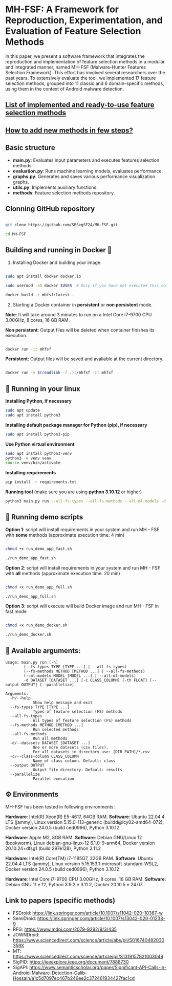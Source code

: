 # MH-FSF: A Framework for Reproduction, Experimentation, and Evaluation of Feature Selection Methods #

In this paper, we present a software framework that integrates the reproduction and implementation of feature selection methods in a modular and integrated manner, named MH-FSF (Malware-Hunter Features Selection Framework). This effort has involved several researchers over the past years. To extensively evaluate the tool, we implemented 17 feature selection methods, grouped into 11 classic and 6 domain-specific methods, using them in the context of Android malware detection.

## [List of implemented and ready-to-use feature selection methods](METHODS.md)

## [How to add new methods in few steps?](NEW_METHOD.md)

## Basic structure

- **main.py**: Evaluates input parameters and executes features selection methods.
- **evaluation.py**: Runs machine learning models, evaluates performance.
- **graphs.py**: Generates and saves various performance visualization graphs.
- **utils.py**: Implements auxiliary functions.
- **methods**: Feature selection methods repository.

## Clonning GitHub repository
```bash

git clone https://github.com/SBSegSF24/MH-FSF.git

cd MH-FSF

```

## Building and running in Docker :whale:

1. Installing Docker and building your image.
```bash

sudo apt install docker docker.io

sudo usermod -aG docker $USER  # Only if you have not executed this command yet. You may need to close and reopen your terminal after issuing it.

docker build -t mhfsf:latest .

```

2. Starting a Docker container in **persistent** or **non persistent** mode.

**Note**: It will take around 3 minutes to run on a Intel Core i7-9700 CPU 3.00GHz, 8 cores, 16 GB RAM.

**Non persistent**: Output files will be deleted when container finishes its execution. 
```bash

docker run -it mhfsf

```
**Persistent**: Output files will be saved and avaliable at the current directory.
```bash

docker run -v $(readlink -f .):/mhfsf -it mhfsf

```

## :penguin: Running in your linux

**Installing Python, if necessary**

~~~sh
sudo apt update
sudo apt install python3
~~~

**Installing default package manager for Python (pip), if necessary**

~~~sh
sudo apt install python3-pip
~~~

**Use Python virtual environment**

~~~sh
sudo apt install python3-venv
python3 -m venv venv
source venv/bin/activate
~~~

**Installing requirements**
~~~sh
pip install -r requirements.txt
~~~

**Running tool** (make sure you are using **python 3.10.12** or higher)
~~~sh
python3 main.py run --all-fs-types --all-fs-methods --all-ml-models -d DATASET [DATASET ...]
~~~

## :dart: Running **demo** scripts

**Option 1**: script will install requirements in your system and run MH - FSF with **some** methods (approximate execution time: 4 min)

```bash

chmod +x run_demo_app_fast.sh

./run_demo_app_fast.sh

```

**Option 2**: script will install requirements in your system and run MH - FSF with **all** methods (approximate execution time: 20 min)

```bash

chmod +x run_demo_app_full.sh

./run_demo_app_full.sh

```

**Option 3**: script will execute will build Docker image and run MH - FSF in fast mode

```bash

chmod +x run_demo_docker.sh

./run_demo_docker.sh

```

## :pushpin: Available arguments:

```
usage: main.py run [-h]
        (--fs-types TYPE [TYPE ...] | --all-fs-types)
        (--fs-methods METHOD [METHOD ...] | --all-fs-methods)
        (--ml-models MODEL [MODEL ...] | --all-ml-models)
        -d DATASET [DATASET ...] [-c CLASS_COLUMN] [-th FLOAT] [--output OUTPUT] [--parallelize]

Arguments:
  -h/--help
            Show help message and exit
  --fs-types TYPE [TYPE ...]
            Types of feature selection (FS) methods
  --all-fs-types
            All types of feature selection (FS) methods
  --fs-methods METHOD [METHOD ...]
            Run selected methods
  --all-fs-methods
            Run all methods
  -d/--datasets DATASET [DATASET ...]
            One or more datasets (csv files).
            For all datasets in directory use: [DIR_PATH]/*.csv
  -c/--class-column CLASS_COLUMN
            Name of class column. Default: class
  --output OUTPUT
            Output file directory. Default: results
  --parallelize
            Parallel execution
```

## :gear: Environments

MH-FSF has been tested in following environments:

**Hardware**: Intel(R) Xeon(R) E5-4617, 64GB RAM. **Software**: Ubuntu 22.04.4 LTS (jammy), Linux version 5.15.0-113-generic (buildd@lcy02-amd64-072), Docker version 24.0.5 (build ced0996), Python 3.10.12

**Hardware**: Apple M2, 8GB RAM. **Software**: Debian GNU/Linux 12 (bookworm), Linux debian-gnu-linux-12 6.1.0-9-arm64, Docker version 20.10.24+dfsg1 (build 297e128), Python 3.11.2

**Hardware**: Intel(R) Core(TM) i7-1185G7, 32GB RAM. **Software**: Ubuntu 22.04.4 LTS (jammy), Linux version 5.15.153.1-microsoft-standard-WSL2, Docker version 24.0.5 (build ced0996), Python 3.10.12

**Hardware**: Intel Core i7-9700 CPU 3.00GHz, 8 cores, 16 GB RAM. **Software**: Debian GNU 11 e 12, Python 3.9.2 e 3.11.2, Docker 20.10.5 e 24.07.


## Link to papers (specific methods)
- FSDroid:
  https://link.springer.com/article/10.1007/s11042-020-10367-w
- SemiDroid:
  https://link.springer.com/article/10.1007/s13042-020-01238-9
- RFG:
  https://www.mdpi.com/2079-9292/9/3/435
- JOWNDroid:
  https://www.sciencedirect.com/science/article/abs/pii/S016740482030359X
- MT:
  https://www.sciencedirect.com/science/article/pii/S1319157821003049
- SigPID:
  https://ieeexplore.ieee.org/document/7888730
- SigAPI:
  https://www.semanticscholar.org/paper/Significant-API-Calls-in-Android-Malware-Detection-Galib-Hossain/a1c5d7097ec467b246ee2c372461934427fac1cd
